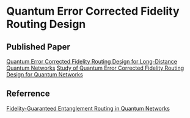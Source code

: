 # Quantum Error Corrected Fidelity Routing Design

## Published Paper
[Quantum Error Corrected Fidelity Routing Design for Long-Distance Quantum Networks](https://ieeexplore.ieee.org/document/10556066)
[Study of Quantum Error Corrected Fidelity Routing Design for Quantum Networks](https://ieeexplore.ieee.org/document/10461424)

## Referrence
[Fidelity-Guaranteed Entanglement Routing in Quantum Networks](https://github.com/infonetlijian/Fidelity-Guaranteed-Entanglement-Routing)
